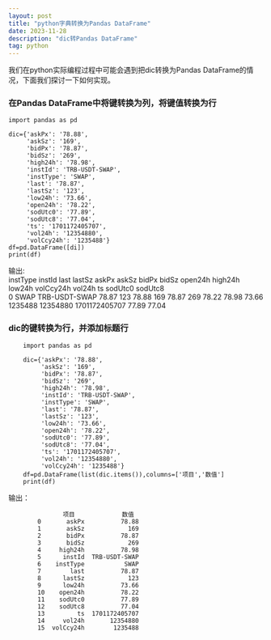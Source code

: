 ```yaml
---
layout: post
title: "python字典转换为Pandas DataFrame"
date: 2023-11-28
description: "dic转Pandas DataFrame"
tag: python
--- 
```

我们在python实际编程过程中可能会遇到把dic转换为Pandas DataFrame的情况，下面我们探讨一下如何实现。

### 在Pandas DataFrame中将键转换为列，将键值转换为行
	import pandas as pd
	
	dic={'askPx': '78.88',
		 'askSz': '169',
		 'bidPx': '78.87',
		 'bidSz': '269',
		 'high24h': '78.98',
		 'instId': 'TRB-USDT-SWAP',
		 'instType': 'SWAP',
		 'last': '78.87',
		 'lastSz': '123',
		 'low24h': '73.66',
		 'open24h': '78.22',
		 'sodUtc0': '77.89',
		 'sodUtc8': '77.04',
		 'ts': '1701172405707',
		 'vol24h': '12354880',
		 'volCcy24h': '1235488'}
	df=pd.DataFrame([di])
	print(df)
输出:  
		  instType         instId   last lastSz  askPx askSz  bidPx bidSz open24h high24h low24h volCcy24h    vol24h             ts sodUtc0 sodUtc8  
	        0     SWAP  TRB-USDT-SWAP  78.87    123  78.88   169  78.87   269   78.22   78.98  73.66   1235488  12354880  1701172405707   77.89   77.04

### dic的键转换为行，并添加标题行


		import pandas as pd

		dic={'askPx': '78.88',
			 'askSz': '169',
			 'bidPx': '78.87',
			 'bidSz': '269',
			 'high24h': '78.98',
			 'instId': 'TRB-USDT-SWAP',
			 'instType': 'SWAP',
			 'last': '78.87',
			 'lastSz': '123',
			 'low24h': '73.66',
			 'open24h': '78.22',
			 'sodUtc0': '77.89',
			 'sodUtc8': '77.04',
			 'ts': '1701172405707',
			 'vol24h': '12354880',
			 'volCcy24h': '1235488'}
		df=pd.DataFrame(list(dic.items()),columns=['项目','数值']
		print(df)
输出：  

		           项目             数值
			0       askPx          78.88
			1       askSz            169
			2       bidPx          78.87
			3       bidSz            269
			4     high24h          78.98
			5      instId  TRB-USDT-SWAP
			6    instType           SWAP
			7        last          78.87
			8      lastSz            123
			9      low24h          73.66
			10    open24h          78.22
			11    sodUtc0          77.89
			12    sodUtc8          77.04
			13         ts  1701172405707
			14     vol24h       12354880
			15  volCcy24h        1235488
		
